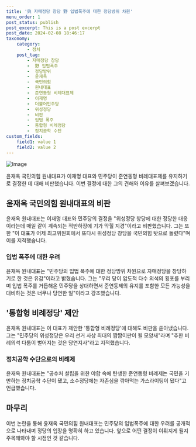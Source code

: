 ```yaml
---
title: '與 자매정당 창당 野 입법폭주에 대한 정당방위 차원'
menu_order: 1
post_status: publish
post_excerpt: This is a post excerpt
post_date: 2024-02-08 18:46:17
taxonomy:
    category:
        - 정치
    post_tag:
        - 자매정당 창당
        -  野 입법폭주
        -  정당방위
        -  윤재옥
        -  국민의힘
        -  원내대표
        -  준연동형 비례대표제
        -  이재명
        -  더불어민주당
        -  위성정당
        -  비판
        -  입법 폭주
        -  통합형 비례정당
        -  정치공학 수단
custom_fields:
    field1: value 1
    field2: value 2
---
```


![Image](https://imgnews.pstatic.net/image/119/2024/02/08/0002798125_001_20240208101207703.jpeg?type=w647)

윤재옥 국민의힘 원내대표가 이재명 대표와 민주당이 준연동형 비례대표제를 유지하기로 결정한 데 대해 비판했습니다. 이번 결정에 대한 그의 견해와 이유를 살펴보겠습니다.
## 윤재옥 국민의힘 원내대표의 비판
윤재옥 원내대표는 이재명 대표와 민주당의 결정을 "위성정당 창당에 대한 정당한 대응이라는데 매일 같이 계속되는 적반하장에 기가 막힐 지경"이라고 비판했습니다. 그는 또한 "이 대표가 어제 최고위원회에서 또다시 위성정당 창당을 국민의힘 탓으로 돌렸다"며 이를 지적했습니다.
### 입법 폭주에 대한 우려
윤재옥 원내대표는 "민주당의 입법 폭주에 대한 정당방위 차원으로 자매정당을 창당하기로 한 것은 유감"이라고 밝혔습니다. 그는 "우리 당이 압도적 다수 의석의 횡포를 부리며 입법 폭주를 거듭해온 민주당을 상대하면서 준연동제의 유지를 포함한 모든 가능성을 대비하는 것은 너무나 당연한 일"이라고 강조했습니다.
## '통합형 비례정당' 제안
윤재옥 원내대표는 이 대표가 제안한 '통합형 비례정당'에 대해도 비판을 쏟아냈습니다. 그는 "민주당의 위성정당은 우리 선거 사상 최대의 짬짬이판이 될 모양새"라며 "추한 비례의석 다툼이 벌어지는 것은 당연지사"라고 지적했습니다.
### 정치공학 수단으로의 비례제
윤재옥 원내대표는 "공수처 설립을 위한 야합 속에 탄생한 준연동형 비례제는 국민을 기만하는 정치공학 수단이 됐고, 소수정당에는 자존심을 깎아먹는 가스라이팅이 됐다"고 언급했습니다.
## 마무리
이번 논란을 통해 윤재옥 국민의힘 원내대표는 민주당의 입법폭주에 대한 우려를 공개적으로 나타내며 정당의 입장을 명확히 하고 있습니다. 앞으로 어떤 결정이 이뤄지게 될지 주목해봐야 할 시점인 것 같습니다.
